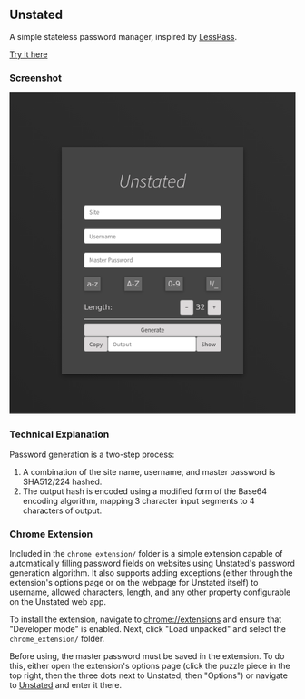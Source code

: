 ## Unstated

A simple stateless password manager, inspired by [LessPass](https://lesspass.com).

[Try it here](https://cubified.github.io/unstated)

### Screenshot

![screenshot](https://github.com/Cubified/unstated/blob/master/screenshot.png)

### Technical Explanation

Password generation is a two-step process:
1. A combination of the site name, username, and master password is SHA512/224 hashed.
2. The output hash is encoded using a modified form of the Base64 encoding algorithm, mapping 3 character input segments to 4 characters of output.

### Chrome Extension

Included in the `chrome_extension/` folder is a simple extension capable of automatically filling password fields on websites using Unstated's password generation algorithm.  It also supports adding exceptions (either through the extension's options page or on the webpage for Unstated itself) to username, allowed characters, length, and any other property configurable on the Unstated web app.

To install the extension, navigate to [chrome://extensions](chrome://extensions) and ensure that "Developer mode" is enabled.  Next, click "Load unpacked" and select the `chrome_extension/` folder.

Before using, the master password must be saved in the extension.  To do this, either open the extension's options page (click the puzzle piece in the top right, then the three dots next to Unstated, then "Options") or navigate to [Unstated](https://cubified.github.io/unstated) and enter it there.
